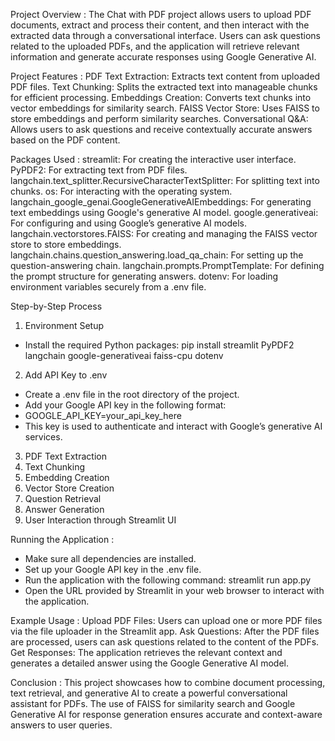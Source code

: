 Project Overview :
The Chat with PDF project allows users to upload PDF documents, extract and process their content, and then interact with the extracted data through a conversational interface. Users can ask questions related to the uploaded PDFs, and the application will retrieve relevant information and generate accurate responses using Google Generative AI.

Project Features :
PDF Text Extraction: Extracts text content from uploaded PDF files.
Text Chunking: Splits the extracted text into manageable chunks for efficient processing.
Embeddings Creation: Converts text chunks into vector embeddings for similarity search.
FAISS Vector Store: Uses FAISS to store embeddings and perform similarity searches.
Conversational Q&A: Allows users to ask questions and receive contextually accurate answers based on the PDF content.

Packages Used :
streamlit: For creating the interactive user interface.
PyPDF2: For extracting text from PDF files.
langchain.text_splitter.RecursiveCharacterTextSplitter: For splitting text into chunks.
os: For interacting with the operating system.
langchain_google_genai.GoogleGenerativeAIEmbeddings: For generating text embeddings using Google's generative AI model.
google.generativeai: For configuring and using Google’s generative AI models.
langchain.vectorstores.FAISS: For creating and managing the FAISS vector store to store embeddings.
langchain.chains.question_answering.load_qa_chain: For setting up the question-answering chain.
langchain.prompts.PromptTemplate: For defining the prompt structure for generating answers.
dotenv: For loading environment variables securely from a .env file.

Step-by-Step Process
1. Environment Setup
* Install the required Python packages:
             pip install streamlit PyPDF2 langchain google-generativeai faiss-cpu dotenv
  
2. Add API Key to .env
* Create a .env file in the root directory of the project.
* Add your Google API key in the following format:
* GOOGLE_API_KEY=your_api_key_here
* This key is used to authenticate and interact with Google’s generative AI services.
  
3. PDF Text Extraction
4. Text Chunking
5. Embedding Creation
6. Vector Store Creation
7. Question Retrieval
8. Answer Generation
9. User Interaction through Streamlit UI

Running the Application :
* Make sure all dependencies are installed.
* Set up your Google API key in the .env file.
* Run the application with the following command:
              streamlit run app.py
* Open the URL provided by Streamlit in your web browser to interact with the application.
  
Example Usage :
Upload PDF Files: Users can upload one or more PDF files via the file uploader in the Streamlit app.
Ask Questions: After the PDF files are processed, users can ask questions related to the content of the PDFs.
Get Responses: The application retrieves the relevant context and generates a detailed answer using the Google Generative AI model.

Conclusion :
This project showcases how to combine document processing, text retrieval, and generative AI to create a powerful conversational assistant for PDFs. The use of FAISS for similarity search and Google Generative AI for response generation ensures accurate and context-aware answers to user queries.
